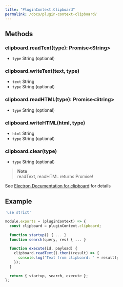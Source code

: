 ```yaml
---
title: "PluginContext.Clipboard"
permalink: /docs/plugin-context-clipboard/
---
```

## Methods

### clipboard.readText(type): Promise&lt;String&gt;  
  - `type` String (optional)

### clipboard.writeText(text, type)  
  - `text` String
  - `type` String (optional)

### clipboard.readHTML(type): Promise&lt;String&gt;  
  - `type` String (optional)

### clipboard.writeHTML(html, type)  
  - `html` String
  - `type` String (optional)
  
### clipboard.clear(type)
  - `type` String (optional)

> **Note**  
> readText, readHTML returns Promise! 

See [Electron Documentation for clipboard](http://electron.atom.io/docs/api/clipboard/) for details

## Example

```javascript
'use strict'

module.exports = (pluginContext) => {
  const clipboard = pluginContext.clipboard;
  
  function startup() { ... }
  function search(query, res) { ... }
  
  function execute(id, payload) {
    clipboard.readText().then((result) => {
      console.log('Text from clipboard: ' + result);
    });
  }
  
  return { startup, search, execute };
};
```
